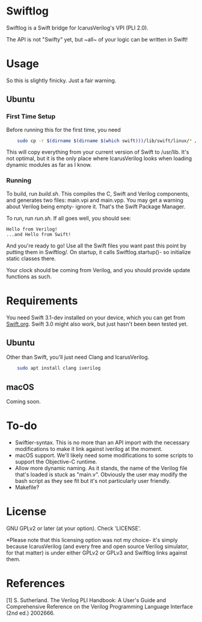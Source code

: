 # Swiftlog
Swiftlog is a Swift bridge for IcarusVerilog's VPI (PLI 2.0).

The API is not "Swifty" yet, but ~all~ of your logic can be written in Swift!

# Usage
So this is slightly finicky. Just a fair warning.

## Ubuntu
### First Time Setup
Before running this for the first time, you need 

```bash
    sudo cp -r $(dirname $(dirname $(which swift)))/lib/swift/linux/* /usr/lib
```

This will copy everything from your current version of Swift to /usr/lib. It's not optimal, but it is the only place where IcarusVerilog looks when loading dynamic modules as far as I know.

### Running
To build, run *build.sh*. This compiles the C, Swift and Verilog components, and generates two files: main.vpi and main.vpp. You may get a warning about Verilog being empty- ignore it. That's the Swift Package Manager.

To run, run *run.sh*. If all goes well, you should see:

    Hello from Verilog!
    ...and Hello from Swift!

And you're ready to go! Use all the Swift files you want past this point by putting them in Swiftlog/. On startup, it calls Swiftlog.startup()- so initialize static classes there.

Your clock should be coming from Verilog, and you should provide update functions as such.

# Requirements
You need Swift 3.1-dev installed on your device, which you can get from [Swift.org](https://swift.org/download/#swift-31-development). Swift 3.0 might also work, but just hasn't been been tested yet.

## Ubuntu
Other than Swift, you'll just need Clang and IcarusVerilog.
```bash
    sudo apt install clang iverilog
```

## macOS
Coming soon.

# To-do
* Swiftier-syntax. This is no more than an API import with the necessary modifications to make it link against iverilog at the moment.
* macOS support. We'll likely need some modifications to some scripts to support the Objective-C runtime.
* Allow more dynamic naming. As it stands, the name of the Verilog file that's loaded is stuck as "main.v". Obviously the user may modify the bash script as they see fit but it's not particularly user friendly.
* Makefile?

# License
GNU GPLv2 or later (at your option). Check 'LICENSE'.

*Please note that this licensing option was not my choice- it's simply because IcarusVerilog (and every free and open source Verilog simulator, for that matter) is under either GPLv2 or GPLv3 and Swiftlog links against them.

# References
[1] S. Sutherland. The Verilog PLI Handbook: A User's Guide and Comprehensive Reference on the Verilog Programming Language Interface (2nd ed.) 2002666.